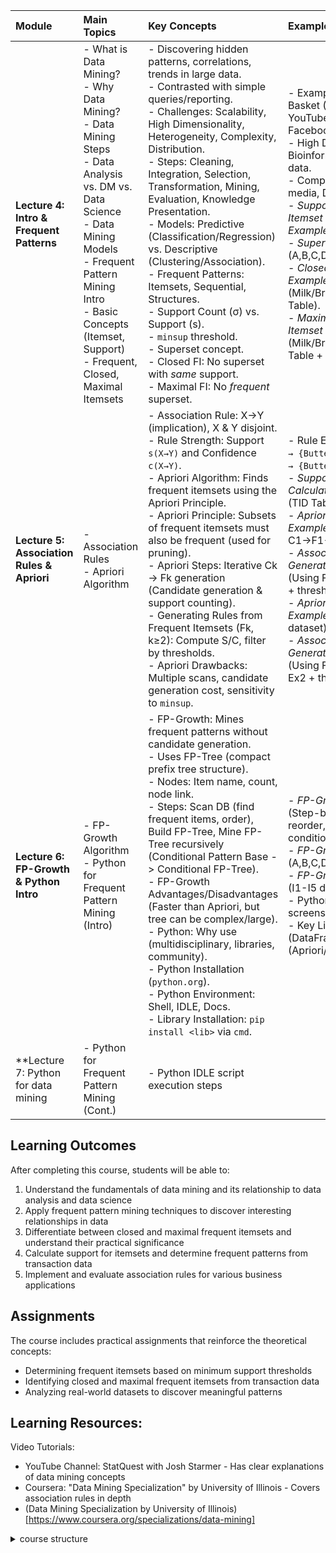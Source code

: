 
| Module                                  | Main Topics                                                                                                                               | Key Concepts                                                                                                                                                                                                                            | Examples / Notes                                                                                                                                                                                |
| :-------------------------------------- | :---------------------------------------------------------------------------------------------------------------------------------------- | :-------------------------------------------------------------------------------------------------------------------------------------------------------------------------------------------------------------------------------------- | :---------------------------------------------------------------------------------------------------------------------------------------------------------------------------------------------- |
| **Lecture 4: Intro & Frequent Patterns** | - What is Data Mining?<br>- Why Data Mining?<br>- Data Mining Steps<br>- Data Analysis vs. DM vs. Data Science<br>- Data Mining Models<br>- Frequent Pattern Mining Intro<br>- Basic Concepts (Itemset, Support)<br>- Frequent, Closed, Maximal Itemsets | - Discovering hidden patterns, correlations, trends in large data.<br>- Contrasted with simple queries/reporting.<br>- Challenges: Scalability, High Dimensionality, Heterogeneity, Complexity, Distribution.<br>- Steps: Cleaning, Integration, Selection, Transformation, Mining, Evaluation, Knowledge Presentation.<br>- Models: Predictive (Classification/Regression) vs. Descriptive (Clustering/Association).<br>- Frequent Patterns: Itemsets, Sequential, Structures.<br>- Support Count (σ) vs. Support (s).<br>- `minsup` threshold.<br>- Superset concept.<br>- Closed FI: No superset with *same* support.<br>- Maximal FI: No *frequent* superset. | - Examples: Market Basket (Bread/Milk), YouTube suggestions, Facebook ads.<br>- High Dim: Bioinformatics, Spatial data.<br>- Complex: Web/Social media, DNA.<br>- *Support/Frequent Itemset Calculation Example* (TID Table 1).<br>- *Superset Examples* (A,B,C,D set).<br>- *Closed Frequent Itemset Examples 1-3* (Milk/Bread/Butter/Cheese Table).<br>- *Maximal Frequent Itemset Examples 1-4* (Milk/Bread/Butter/Cheese Table + `minsupport`). |
| **Lecture 5: Association Rules & Apriori** | - Association Rules<br>- Apriori Algorithm                                                                                               | - Association Rule: X→Y (implication), X & Y disjoint.<br>- Rule Strength: Support `s(X→Y)` and Confidence `c(X→Y)`.<br>- Apriori Algorithm: Finds frequent itemsets using the Apriori Principle.<br>- Apriori Principle: Subsets of frequent itemsets must also be frequent (used for pruning).<br>- Apriori Steps: Iterative Ck -> Fk generation (Candidate generation & support counting).<br>- Generating Rules from Frequent Itemsets (Fk, k≥2): Compute S/C, filter by thresholds.<br>- Apriori Drawbacks: Multiple scans, candidate generation cost, sensitivity to `minsup`. | - Rule Examples: `{Bread} → {Butter}`, `{Milk, Bread} → {Butter}`.<br>- *Support/Confidence Calculation Examples 1-3* (TID Table 2).<br>- *Apriori Algorithm Example 1* (Step-by-step C1->F1->C2->F2...).<br>- *Association Rule Generation Example 1* (Using F2 from Apriori Ex1 + thresholds).<br>- *Apriori Algorithm Example 2* (A,B,C,D,E dataset).<br>- *Association Rule Generation Example 2* (Using F2, F3 from Apriori Ex2 + thresholds). |
| **Lecture 6: FP-Growth & Python Intro** | - FP-Growth Algorithm<br>- Python for Frequent Pattern Mining (Intro)                                                                      | - FP-Growth: Mines frequent patterns without candidate generation.<br>- Uses FP-Tree (compact prefix tree structure).<br>- Nodes: Item name, count, node link.<br>- Steps: Scan DB (find frequent items, order), Build FP-Tree, Mine FP-Tree recursively (Conditional Pattern Base -> Conditional FP-Tree).<br>- FP-Growth Advantages/Disadvantages (Faster than Apriori, but tree can be complex/large).<br>- Python: Why use (multidisciplinary, libraries, community).<br>- Python Installation (`python.org`).<br>- Python Environment: Shell, IDLE, Docs.<br>- Library Installation: `pip install <lib>` via `cmd`. | - *FP-Growth Example 1* (Step-by-step: counts, reorder, tree build, conditional mining).<br>- *FP-Growth Example 2* (A,B,C,D,E dataset).<br>- *FP-Growth Example 3* (I1-I5 dataset).<br>- Python installation screenshots.<br>- Key Libraries: `pandas` (DataFrames), `mlxtend` (Apriori/FP-Growth).                                                                                                      |
| **Lecture 7: Python for data mining | - Python for Frequent Pattern Mining (Cont.)<br> | - Python IDLE script execution steps                     |




## Learning Outcomes
After completing this course, students will be able to:
1. Understand the fundamentals of data mining and its relationship to data analysis and data science
2. Apply frequent pattern mining techniques to discover interesting relationships in data
3. Differentiate between closed and maximal frequent itemsets and understand their practical significance
4. Calculate support for itemsets and determine frequent patterns from transaction data
5. Implement and evaluate association rules for various business applications

## Assignments
The course includes practical assignments that reinforce the theoretical concepts:
- Determining frequent itemsets based on minimum support thresholds
- Identifying closed and maximal frequent itemsets from transaction data
- Analyzing real-world datasets to discover meaningful patterns

## Learning Resources:
Video Tutorials:

- YouTube Channel: StatQuest with Josh Starmer - Has clear explanations of data mining concepts
- Coursera: "Data Mining Specialization" by University of Illinois - Covers association rules in depth
- (Data Mining Specialization by University of Illinois)[https://www.coursera.org/specializations/data-mining]

<details>
<summary>
course structure
</summary>

1. https://www.coursera.org/learn/datavisualization/home/welcome
2. https://www.coursera.org/learn/Text-Retrieval-and-Search-Engines/home/welcome
3. https://www.coursera.org/learn/text-mining/home/week/1
4. https://www.coursera.org/learn/data-patterns/home/week/1
5. https://www.coursera.org/learn/cluster-analysis/home/week/1

</detail>
  
- YouTube Playlist by Krish Naik - Search for "Association Rule Mining"

### Online Courses:

- edX: "Data Mining: Principles and Applications"
- Udemy: "Data Mining with R" or "Data Mining with Python"

### Books:

"Introduction to Data Mining" by Tan, Steinbach, and Kumar - Excellent chapter on frequent pattern mining
"Data Mining: Concepts and Techniques" by Han, Kamber, and Pei - Comprehensive coverage of these topics

### Websites:

- GeeksforGeeks - Search for "Apriori Algorithm" or "Frequent Pattern Mining"
- Towards Data Science - Many articles on association rule mining with code examples

## Tools and Technologies
- Python with data mining libraries (optional)
- Data visualization tools
- Sample datasets for pattern mining exercises
- 


## Python data mining

![image](https://github.com/user-attachments/assets/bc984c53-901a-46cc-9540-5af69afe1bc7)


